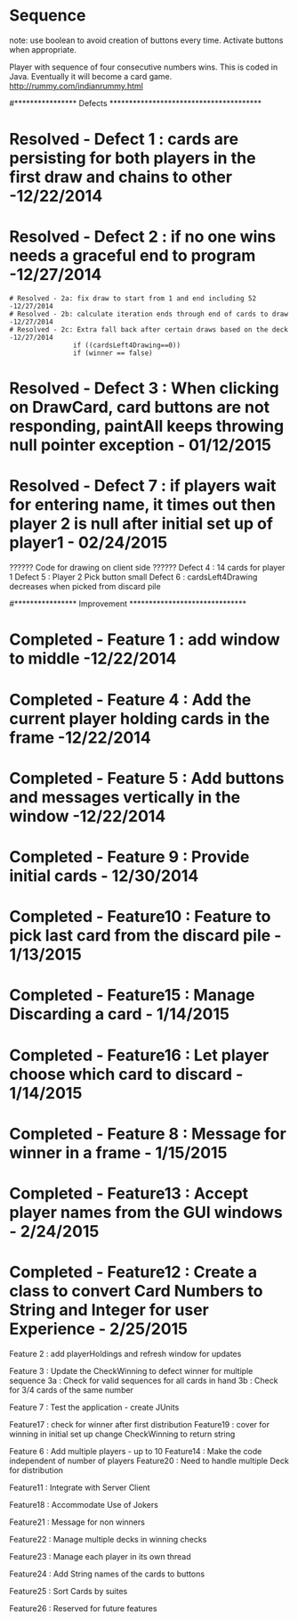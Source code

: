 Sequence
========
note: use boolean to avoid creation of buttons every time. Activate buttons when appropriate. 

Player with sequence of four consecutive numbers wins. This is coded in Java. Eventually it will become a card game. 
http://rummy.com/indianrummy.html

#**************** Defects ***************************************
# Resolved - Defect 1 : cards are persisting for both players in the first draw and chains to other -12/22/2014
# Resolved - Defect 2 : if no one wins needs a graceful end to program -12/27/2014
	# Resolved - 2a: fix draw to start from 1 and end including 52 -12/27/2014
	# Resolved - 2b: calculate iteration ends through end of cards to draw -12/27/2014
	# Resolved - 2c: Extra fall back after certain draws based on the deck -12/27/2014
					if ((cardsLeft4Drawing==0))
					if (winner == false)
# Resolved - Defect 3 : When clicking on DrawCard, card buttons are not responding, paintAll keeps throwing null pointer exception - 01/12/2015
# Resolved - Defect 7 : if players wait for entering name, it times out then player 2 is null after initial set up of player1 - 02/24/2015

?????? Code for drawing on client side	?????? 
Defect 4 : 14 cards for player 1
Defect 5 : Player 2 Pick button small
Defect 6 : cardsLeft4Drawing decreases when picked from discard pile


#**************** Improvement ******************************
# Completed - Feature 1 : add window to middle -12/22/2014
# Completed - Feature 4 : Add the current player holding cards in the frame -12/22/2014
# Completed - Feature 5 : Add buttons and messages vertically in the window -12/22/2014
# Completed - Feature 9 : Provide initial cards - 12/30/2014
# Completed - Feature10 : Feature to pick last card from the discard pile - 1/13/2015
# Completed - Feature15 : Manage Discarding a card - 1/14/2015
# Completed - Feature16 : Let player choose which card to discard - 1/14/2015
# Completed - Feature 8 : Message for winner in a frame - 1/15/2015
# Completed - Feature13 : Accept player names from the GUI windows - 2/24/2015
# Completed - Feature12 : Create a class to convert Card Numbers to String and Integer for user Experience - 2/25/2015

Feature 2 : add playerHoldings and refresh window for updates

Feature 3 : Update the CheckWinning to defect winner for multiple sequence
	   3a : Check for valid sequences for all cards in hand
	   3b : Check for 3/4 cards of the same number
	   
Feature 7 : Test the application - create JUnits

Feature17 : check for winner after first distribution
Feature19 : cover for winning in initial set up	
			change CheckWinning to return string

Feature 6 : Add multiple players - up to 10
Feature14 : Make the code independent of number of players
Feature20 : Need to handle multiple Deck for distribution

Feature11 : Integrate with Server Client  

Feature18 : Accommodate Use of Jokers	

Feature21 : Message for non winners

Feature22 : Manage multiple decks in winning checks

Feature23 : Manage each player in its own thread

Feature24 : Add String names of the cards to buttons

Feature25 : Sort Cards by suites

Feature26 : Reserved for future features
